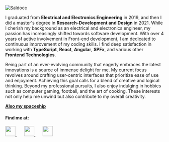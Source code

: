 <p align=center>
  
  ![Saldocc](https://github.com/Saldocc/Saldocc/blob/main/Resources/linkedin-banner.png)
  
</p>


<p align="left">
  I graduated from <b>Electrical and Electronics Engineering</b> in 2019, and then I did a master's degree in <b>Research-Development and Design</b> in 2021. While I cherish my background as an electrical and electronics engineer, my passion has increasingly shifted towards software development. With over 4 years of active involvement in Front-end development, I am dedicated to continuous improvement of my coding skills. I find deep satisfaction in working with <b>TypeScript</b>, <b>React</b>, <b>Angular</b>, <b>SPFx</b>, and various other <b>Frontend Technologies</b>.
  
  Being part of an ever-evolving community that eagerly embraces the latest innovations is a source of immense delight for me. My current focus revolves around crafting user-centric interfaces that prioritize ease of use and enjoyment. Achieving this goal calls for a blend of creative and logical thinking. Beyond my professional pursuits, I also enjoy indulging in hobbies such as computer gaming, football, and the art of cooking. These interests not only help me unwind but also contribute to my overall creativity.
</p>

  <a href="https://www.saldoc.dev/">
     <b>Also my spaceship</b>
  </a>

#### Find me at: 

<p align="left">
   <a href="https://linkedin.com/in/onurcobann/">
    <img width="32px" src="https://cdn.jsdelivr.net/npm/simple-icons@v3/icons/linkedin.svg">
  </a>
     &nbsp  &nbsp  &nbsp
  <a href="https://medium.com/@saldoc">
    <img width="32px" src="https://cdn.jsdelivr.net/npm/simple-icons@v3/icons/medium.svg">
  </a>
     &nbsp  &nbsp  &nbsp
   <a href="https://codepen.io/saldoc">
    <img width="32px" src="https://cdn.jsdelivr.net/npm/simple-icons@v3/icons/codepen.svg">
  </a>
</p>

